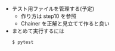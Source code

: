 - テスト用ファイルを管理する(予定)
  - 作り方は step10 を参照
  - Chainer を正解と見立てて作ると良い
- まとめて実行するには
  ```bash
  $ pytest
  ```
